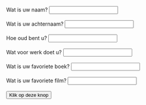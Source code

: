 <!DOCTYPE html>
<html>
<head>
<meta charset="utf-8">
<title>Mijn webpagina</title>
<script
src="http://code.jquery.com/jquery-3.1.0.min.js"></script>
<script type="text/javascript">
$(document).ready(function() {
$("#knop").click(function() {
var naam = $("#idTekstveld01").val();
var achternaam = $("#idTekstveld001").val();
var jaar = $("#idTekstveld011").val();
var dhl = $("#idTekstveld021").val();
var boek = $("#idTekstveld2").val();
var film = $("#idTekstveld3").val();
window.alert(
"Ik ben " + naam +
" mijn achternaam is " + achternaam +
" Ik ben " + jaar +
" Ik werk bij " + dhl +
" en mijn favoriete boek is " + boek +
" en mijn favoriete film is " + film );
});
});
</script>
</head>
<body>
<form>
Wat is uw naam?
<input type="text" id="idTekstveld01"><br><br>
Wat is uw achternaam?
<input type="text" id="idTekstveld001"><br><br>
Hoe oud bent u?
<input type="text" id="idTekstveld011"><br><br>
Wat voor werk doet u?
<input type="text" id="idTekstveld021"><br><br>
Wat is uw favoriete boek?
<input type="text" id="idTekstveld2"><br><br>
Wat is uw favoriete film?
<input type="text" id="idTekstveld3"><br><br>
<input id="knop" name="knop" type="button"
value="Klik op deze knop">
</form>
</body>
</html>
